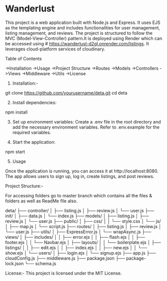 # Wanderlust

This project is a web application built with Node.js and Express. It uses EJS as the templating engine and includes functionalities for user management, listing management, and reviews. The project is structured to follow the MVC (Model-View-Controller) pattern.It is deployed using Render which can be accessed using # https://wanderlust-d2gl.onrender.com/listings. It leverages cloud-platform services of cloudinary.

Table of Contents

->Installation
->Usage
->Project Structure
->Routes
->Models
->Controllers
->Views
->Middleware
->Utils
->License

1. Installation:-

git clone https://github.com/yourusername/deta.git
cd deta

2. Install dependencies:

npm install

3. Set up environment variables:
Create a .env file in the root directory and add the necessary environment variables.
Refer to .env.example for the required variables.

4. Start the application:

npm start

5. Usage

Once the application is running, you can access it at http://localhost:8080. The app allows users to sign up, log in, create listings, and post reviews.

Project Structure:-

For accessing folders go to master branch which contains all the files & folders as well as ReadMe file also.
 
deta/
├── controller/
│   ├── listing.js
│   ├── review.js
│   └── user.js
├── init/
│   ├── data.js
│   └── index.js
├── models/
│   ├── listing.js
│   ├── review.js
│   └── user.js
├── public/
│   ├── css/
│   │   └── style.css
│   └── js/
│       ├── map.js
│       └── script.js
├── routes/
│   ├── listing.js
│   ├── review.js
│   └── user.js
├── utils/
│   ├── ExpressError.js
│   └── wrapAsync.js
├── views/
│   ├── includes/
│   │   ├── error.ejs
│   │   ├── flash.ejs
│   │   ├── footer.ejs
│   │   └── Navbar.ejs
│   ├── layouts/
│   │   └── boilerplate.ejs
│   ├── listings/
│   │   ├── edit.ejs
│   │   ├── index.ejs
│   │   ├── new.ejs
│   │   └── show.ejs
│   └── users/
│       ├── login.ejs
│       └── signup.ejs
├── app.js
├── cloudConfig.js
├── middleware.js
├── package.json
├── package-lock.json
└── schema.js

License:-
This project is licensed under the MIT License.
